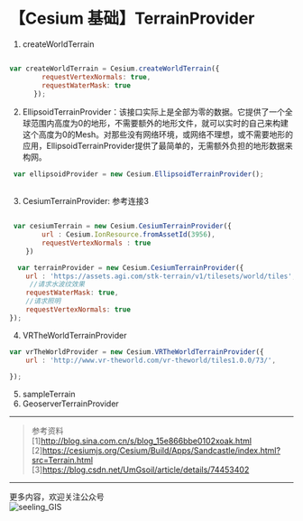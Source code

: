 # 【Cesium 基础】TerrainProvider



1. createWorldTerrain
```javascript

var createWorldTerrain = Cesium.createWorldTerrain({
        requestVertexNormals: true,
        requestWaterMask: true
      });


```
2. EllipsoidTerrainProvider：该接口实际上是全部为零的数据。它提供了一个全球范围内高度为0的地形，不需要额外的地形文件，就可以实时的自己来构建这个高度为0的Mesh。对那些没有网络环境，或网络不理想，或不需要地形的应用，EllipsoidTerrainProvider提供了最简单的，无需额外负担的地形数据来构网。

```javascript 
 var ellipsoidProvider = new Cesium.EllipsoidTerrainProvider();
  
```
3. CesiumTerrainProvider: 参考连接3
```javascript

 var cesiumTerrain = new Cesium.CesiumTerrainProvider({
        url : Cesium.IonResource.fromAssetId(3956),
        requestVertexNormals : true
    })

  var terrainProvider = new Cesium.CesiumTerrainProvider({
    url : 'https://assets.agi.com/stk-terrain/v1/tilesets/world/tiles',
     //请求水波纹效果
    requestWaterMask: true,
    //请求照明
    requestVertexNormals: true
});

``` 

4. VRTheWorldTerrainProvider

```javascript 
var vrTheWorldProvider = new Cesium.VRTheWorldTerrainProvider({
    url : 'http://www.vr-theworld.com/vr-theworld/tiles1.0.0/73/',
    
}); 
```
5. sampleTerrain
6. GeoserverTerrainProvider
---
>参考资料    
[1]http://blog.sina.com.cn/s/blog_15e866bbe0102xoak.html   
[2]https://cesiumjs.org/Cesium/Build/Apps/Sandcastle/index.html?src=Terrain.html
[3]https://blog.csdn.net/UmGsoil/article/details/74453402

---
更多内容，欢迎关注公众号   
![seeling_GIS](https://upload-images.jianshu.io/upload_images/5310582-3cf76fa57d99fb99.jpg?imageMogr2/auto-orient/strip%7CimageView2/2/w/1240)